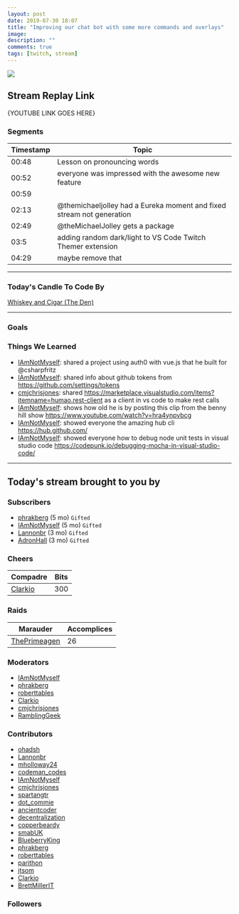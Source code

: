 ```yaml
---
layout: post
date: 2019-07-30 18:07
title: "Improving our chat bot with some more commands and overlays"
image:
description: ""
comments: true
tags: [twitch, stream]
---
```


<img src="{{page.image}}"/>

## Stream Replay Link

{YOUTUBE LINK GOES HERE}

<!--more-->

### Segments

| Timestamp | Topic
| ---       | ---
| 00:48 | Lesson on pronouncing words |
| 00:52 | everyone was impressed with the awesome new feature |
| 00:59 |  |
| 02:13 | @themichaeljolley had a Eureka moment and fixed stream not generation |
| 02:49 | @theMichaelJolley gets a package |
| 03:5 | adding random dark/light to VS Code Twitch Themer extension |
| 04:29 | maybe remove that |

---

### Today's Candle To Code By

[Whiskey and Cigar (The Den)](https://amzn.to/30ttzO6)

---

### Goals


### Things We Learned

- [IAmNotMyself](https://twitch.tv/iamnotmyself): shared a project using auth0 with vue.js that he built for @csharpfritz 
- [IAmNotMyself](https://twitch.tv/iamnotmyself): shared info about github tokens from https://github.com/settings/tokens 
- [cmjchrisjones](https://twitch.tv/cmjchrisjones): shared https://marketplace.visualstudio.com/items?itemname=humao.rest-client as a client in vs code to make rest calls 
- [IAmNotMyself](https://twitch.tv/iamnotmyself): shows how old he is by posting this clip from the benny hill show https://www.youtube.com/watch?v=hra4ynpvbcg 
- [IAmNotMyself](https://twitch.tv/iamnotmyself): showed everyone the amazing hub cli https://hub.github.com/ 
- [IAmNotMyself](https://twitch.tv/iamnotmyself): showed everyone how to debug node unit tests in visual studio code https://codepunk.io/debugging-mocha-in-visual-studio-code/ 

---

## Today's stream brought to you by

### Subscribers

- [phrakberg](https://twitch.tv/phrakberg) (5 mo) `Gifted`
- [IAmNotMyself](https://twitch.tv/iamnotmyself) (5 mo) `Gifted`
- [Lannonbr](https://twitch.tv/lannonbr) (3 mo) `Gifted`
- [AdronHall](https://twitch.tv/adronhall) (3 mo) `Gifted`

### Cheers

| Compadre            | Bits        |
| ---                 | ---         |
| [Clarkio](https://twitch.tv/clarkio) | 300 |

### Raids

| Marauder            | Accomplices |
| ---                 | ---         |
| [ThePrimeagen](https://twitch.tv/theprimeagen) | 26 |

### Moderators

- [IAmNotMyself](https://twitch.tv/iamnotmyself)
- [phrakberg](https://twitch.tv/phrakberg)
- [roberttables](https://twitch.tv/roberttables)
- [Clarkio](https://twitch.tv/clarkio)
- [cmjchrisjones](https://twitch.tv/cmjchrisjones)
- [RamblingGeek](https://twitch.tv/ramblinggeek)

### Contributors

- [ohadsh](https://twitch.tv/ohadsh)
- [Lannonbr](https://twitch.tv/lannonbr)
- [mholloway24](https://twitch.tv/mholloway24)
- [codeman_codes](https://twitch.tv/codeman_codes)
- [IAmNotMyself](https://twitch.tv/iamnotmyself)
- [cmjchrisjones](https://twitch.tv/cmjchrisjones)
- [spartangtr](https://twitch.tv/spartangtr)
- [dot_commie](https://twitch.tv/dot_commie)
- [ancientcoder](https://twitch.tv/ancientcoder)
- [decentralization](https://twitch.tv/decentralization)
- [copperbeardy](https://twitch.tv/copperbeardy)
- [smabUK](https://twitch.tv/smabuk)
- [BlueberryKing](https://twitch.tv/blueberryking)
- [phrakberg](https://twitch.tv/phrakberg)
- [roberttables](https://twitch.tv/roberttables)
- [parithon](https://twitch.tv/parithon)
- [jtsom](https://twitch.tv/jtsom)
- [Clarkio](https://twitch.tv/clarkio)
- [BrettMillerIT](https://twitch.tv/brettmillerit)

### Followers



